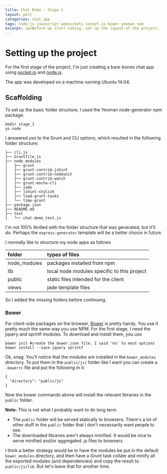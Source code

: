 ```yaml
---
title: Chat Demo - Stage 1
layout: post
categories: chat_app
tags: node.js javascript websockets socket.io bower yeoman npm
excerpt: <p>Before we start coding, set up the layout of the project.
---
```

# Setting up the project

For the first stage of the project, I'm just creating a bare-bones chat app using [socket.io](http://socket.io)
and [node.js](http://nodejs.org).

The app was developed on a machine running Ubuntu 14.04.

## Scaffolding
To set up the basic folder structure, I used the Yeoman node-generator npm package.

    mkdir stage_1
    yo node

I answered _yes_ to the Grunt and CLI options, which resulted in the following folder structure:

    ├── cli.js
    ├── Gruntfile.js
    ├── node_modules
    │   ├── grunt
    │   ├── grunt-contrib-jshint
    │   ├── grunt-contrib-nodeunit
    │   ├── grunt-contrib-watch
    │   ├── grunt-mocha-cli
    │   ├── jade
    │   ├── jshint-stylish
    │   ├── load-grunt-tasks
    │   └── time-grunt
    ├── package.json
    ├── README.md
    ├── test
    │   └── chat-demo_test.js

I'm not 100% thrilled with the folder structure that was generated, but it'll do. Perhaps the `express-generator`
template will be a better choice in future.

I normally like to structure my node apps as follows

folder       | types of files
:------------- | :--------------
node_modules | packages installed from npm
lib          | local node modules specific to this project
public       | static files intended for the client
views        | jade template files

So I added the missing folders before continuing.

### Bower

For client-side packages on the browser, [Bower](bower.io) is pretty handy. You use it pretty much the same way you
use NPM. For the first stage, I need the jquery and sprintf modules. To download and install them, you use

    bower init #create the bower.json file. I said 'no' to most options
    bower install --save jquery sprintf

Ok, snag. You'll notice that the modules are installed in the `bower_modules` directory. To put them in the `public/js/`
folder like I want you can create a `.bowerrc` file and put the following in it:

    {
      "directory": "public/js"
    }

Now the bower commands above will install the relevant libraries in the `public` folder.

**Note:** This is not what I probably want to do long term.

* The `public` folder will be served statically to browsers. There's a lot of other stuff in the `public` folder
  that I don't necessarily want people to see.
* The downloaded libraries aren't always minified. It would be nice to serve minified and/or aggregated .js files
  to browsers

I think a better strategy would be to have the modules be put in the default `bower_modules` directory, and then have
  a Grunt task collate and minify all the exported modules (and dependencies) and copy the result to `public/js/lib`.
  But let's leave that for another time.



